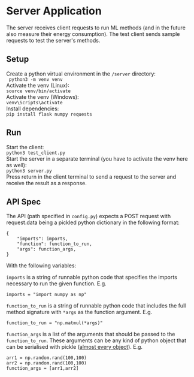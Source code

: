# Server Application
The server receives client requests to run ML methods (and in the future also measure their energy consumption).
The test client sends sample requests to test the server's methods.

## Setup
Create a python virtual environment in the `/server` directory:  
``` python3 -m venv venv```   
Activate the venv (Linux):  
```source venv/bin/activate```  
Activate the venv (Windows):  
```venv\Scripts\activate```    
Install dependencies:  
```pip install flask numpy requests```

## Run
Start the client:  
```python3 test_client.py```  
Start the server in a separate terminal (you have to activate the venv here as well):  
```python3 server.py```  
Press return in the client terminal to send a request to the server and receive the result as a response.

## API Spec
The API (path specified in `config.py`) expects a POST request with request.data being a pickled python dictionary in the following format:
```
{
    "imports": imports,
    "function": function_to_run,
    "args": function_args,
}
```
With the following variables:

`imports` is a string of runnable python code that specifies the imports necessary to run the given function. E.g.  
```
imports = "import numpy as np"
```

`function_to_run` is a string of runnable python code that includes the full method signature with `*args` as the function argument. E.g.  
```
function_to_run = "np.matmul(*args)"
```

`function_args` is a list of the arguments that should be passed to the `function_to_run`. These arguments can be any kind of python object that can be serialised with pickle ([almost every object](https://machinelearningmastery.com/a-gentle-introduction-to-serialization-for-python/)). E.g.  
```
arr1 = np.random.rand(100,100)
arr2 = np.random.rand(100,100)
function_args = [arr1,arr2]
```
